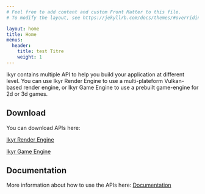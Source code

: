 ```yaml
---
# Feel free to add content and custom Front Matter to this file.
# To modify the layout, see https://jekyllrb.com/docs/themes/#overriding-theme-defaults

layout: home
title: Home
menus:
  header:
    title: test Titre
    weight: 1
---
```


Ikyr contains multiple API to help you build your application at different level. You can use Ikyr Render Engine to use a multi-plateform Vulkan-based render engine, or Ikyr Game Engine to use a prebuilt game-engine for 2d or 3d games.

## Download

You can download APIs here:

[Ikyr Render Engine](https://ikyr-engines.com/download#ire)

[Ikyr Game Engine](https://ikyr-engines.com/download#ige)

## Documentation

More information about how to use the APIs here:
[Documentation](https://ikyr-engines.com/documentation)

